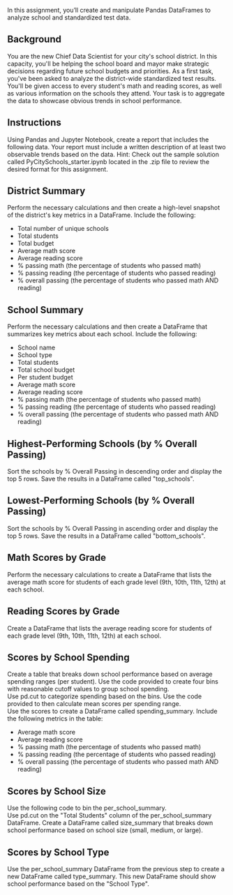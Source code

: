 In this assignment, you’ll create and manipulate Pandas DataFrames to analyze school and standardized test data.
## Background
You are the new Chief Data Scientist for your city's school district. In this capacity, you'll be helping the school board and mayor make strategic decisions regarding future school budgets and priorities.
As a first task, you've been asked to analyze the district-wide standardized test results. You'll be given access to every student's math and reading scores, as well as various information on the schools they attend. Your task is to aggregate the data to showcase obvious trends in school performance.
## Instructions
Using Pandas and Jupyter Notebook, create a report that includes the following data. Your report must include a written description of at least two observable trends based on the data.
Hint: Check out the sample solution called PyCitySchools_starter.ipynb located in the .zip file to review the desired format for this assignment.
## District Summary
Perform the necessary calculations and then create a high-level snapshot of the district's key metrics in a DataFrame.
Include the following:
* Total number of unique schools
* Total students
* Total budget
* Average math score
* Average reading score
* % passing math (the percentage of students who passed math)
* % passing reading (the percentage of students who passed reading)
* % overall passing (the percentage of students who passed math AND reading)
## School Summary
Perform the necessary calculations and then create a DataFrame that summarizes key metrics about each school.
Include the following:
* School name
* School type
* Total students
* Total school budget
* Per student budget
* Average math score
* Average reading score
* % passing math (the percentage of students who passed math)
* % passing reading (the percentage of students who passed reading)
* % overall passing (the percentage of students who passed math AND reading)
## Highest-Performing Schools (by % Overall Passing)
Sort the schools by % Overall Passing in descending order and display the top 5 rows.
Save the results in a DataFrame called "top_schools".
## Lowest-Performing Schools (by % Overall Passing)
Sort the schools by % Overall Passing in ascending order and display the top 5 rows.
Save the results in a DataFrame called "bottom_schools".
## Math Scores by Grade
Perform the necessary calculations to create a DataFrame that lists the average math score for students of each grade level (9th, 10th, 11th, 12th) at each school.
## Reading Scores by Grade
Create a DataFrame that lists the average reading score for students of each grade level (9th, 10th, 11th, 12th) at each school.
## Scores by School Spending
Create a table that breaks down school performance based on average spending ranges (per student).
Use the code provided to create four bins with reasonable cutoff values to group school spending.  
Use pd.cut to categorize spending based on the bins.
Use the code provided to then calculate mean scores per spending range.  
Use the scores to create a DataFrame called spending_summary.
Include the following metrics in the table:
* Average math score
* Average reading score
* % passing math (the percentage of students who passed math)
* % passing reading (the percentage of students who passed reading)
* % overall passing (the percentage of students who passed math AND reading)
## Scores by School Size
Use the following code to bin the per_school_summary.  
Use pd.cut on the "Total Students" column of the per_school_summary DataFrame.
Create a DataFrame called size_summary that breaks down school performance based on school size (small, medium, or large).  
## Scores by School Type
Use the per_school_summary DataFrame from the previous step to create a new DataFrame called type_summary.
This new DataFrame should show school performance based on the "School Type".
